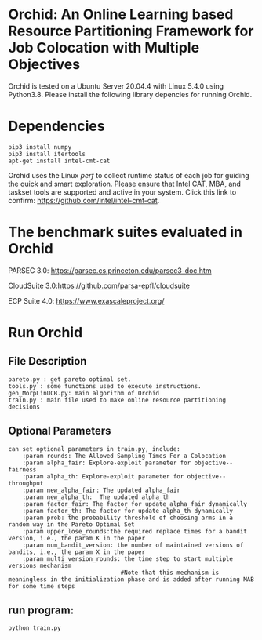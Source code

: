 # Orchid: An Online Learning based Resource Partitioning Framework for Job Colocation with Multiple Objectives


Orchid is tested on a Ubuntu Server 20.04.4 with Linux 5.4.0 using Python3.8. Please install the following library depencies for running Orchid.
# Dependencies
```
pip3 install numpy  
pip3 install itertools 
apt-get install intel-cmt-cat
```

Orchid uses the Linux _perf_ to collect runtime status of each job for guiding the quick and smart exploration. 
Please ensure that Intel CAT, MBA, and taskset tools are supported and active in your system.
Click this link to confirm: https://github.com/intel/intel-cmt-cat.

# The benchmark suites evaluated in Orchid

PARSEC 3.0: https://parsec.cs.princeton.edu/parsec3-doc.htm

CloudSuite 3.0:https://github.com/parsa-epfl/cloudsuite

ECP Suite 4.0: https://www.exascaleproject.org/


# Run Orchid

## File Description
```
pareto.py : get pareto optimal set.
tools.py : some functions used to execute instructions.
gen_MorpLinUCB.py: main algorithm of Orchid
train.py : main file used to make online resource partitioning decisions
```
## Optional Parameters
```
can set optional parameters in train.py, include:
    :param rounds: The Allowed Sampling Times For a Colocation
    :param alpha_fair: Explore-exploit parameter for objective--fairness
    :param alpha_th: Explore-exploit parameter for objective--throughput
    :param new_alpha_fair: The updated alpha_fair
    :param new_alpha_th:  The updated alpha_th
    :param factor_fair: The factor for update alpha_fair dynamically
    :param factor_th: The factor for update alpha_th dynamically
    :param prob: the probability threshold of choosing arms in a random way in the Pareto Optimal Set
    :param upper_lose_rounds:the required replace times for a bandit version, i.e., the param K in the paper
    :param num_bandit_version: the number of maintained versions of bandits, i.e., the param X in the paper
    :param multi_version_rounds: the time step to start multiple versions mechanism
                                #Note that this mechanism is meaningless in the initialization phase and is added after running MAB for some time steps
```                               
## run program:
    python train.py
